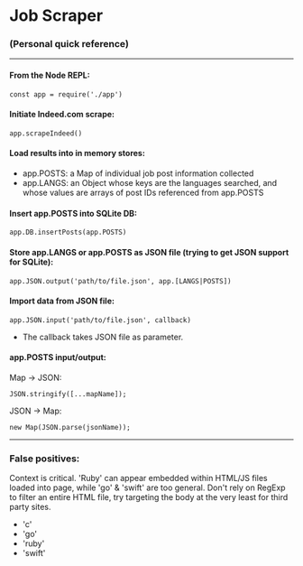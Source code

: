 # Job Scraper
### (Personal quick reference)

---

#### From the Node REPL:

    const app = require('./app')
    
#### Initiate Indeed.com scrape:

    app.scrapeIndeed()

#### Load results into in memory stores:
- app.POSTS: a Map of individual job post information collected
 - app.LANGS: an Object whose keys are the languages searched, and whose values are arrays of post IDs referenced from app.POSTS
    
#### Insert app.POSTS into SQLite DB:

    app.DB.insertPosts(app.POSTS)
    
#### Store app.LANGS or app.POSTS as JSON file (trying to get JSON support for SQLite):

    app.JSON.output('path/to/file.json', app.[LANGS|POSTS])

#### Import data from JSON file:

    app.JSON.input('path/to/file.json', callback)

 - The callback takes JSON file as parameter.
 
#### app.POSTS input/output:
Map -> JSON:
     
    JSON.stringify([...mapName]);
        
JSON -> Map:
     
    new Map(JSON.parse(jsonName));

---

### False positives:
Context is critical. 'Ruby' can appear embedded within HTML/JS files loaded into page, while 'go' & 'swift' are too general. Don't rely on RegExp to filter an entire HTML file, try targeting the body at the very least for third party sites.
- 'c'
- 'go'
- 'ruby'
- 'swift'
